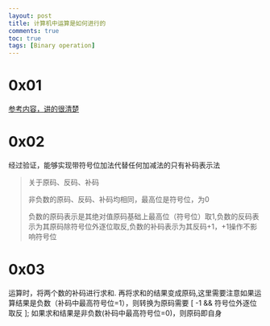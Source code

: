 ```yaml
---
layout: post
title: 计算机中运算是如何进行的
comments: true
toc: true
tags: [Binary operation]
---
```


# 0x01
[参考内容，讲的很清楚](http://c.biancheng.net/cpp/html/3098.html)

# 0x02
经过验证，能够实现带符号位加法代替任何加减法的只有补码表示法

>关于原码、反码、补码
>
>非负数的原码、反码、补码均相同，最高位是符号位，为0
>
>负数的原码表示是其绝对值原码基础上最高位（符号位）取1,负数的反码表示为其原码除符号位外逐位取反,负数的补码表示为其反码+1，+1操作不影响符号位

# 0x03

运算时，将两个数的补码进行求和. 再将求和的结果变成原码,这里需要注意如果运算结果是负数（补码中最高符号位=1），则转换为原码需要 [ -1 && 符号位外逐位取反 ]; 如果求和结果是非负数(补码中最高符号位=0)，则原码即自身
